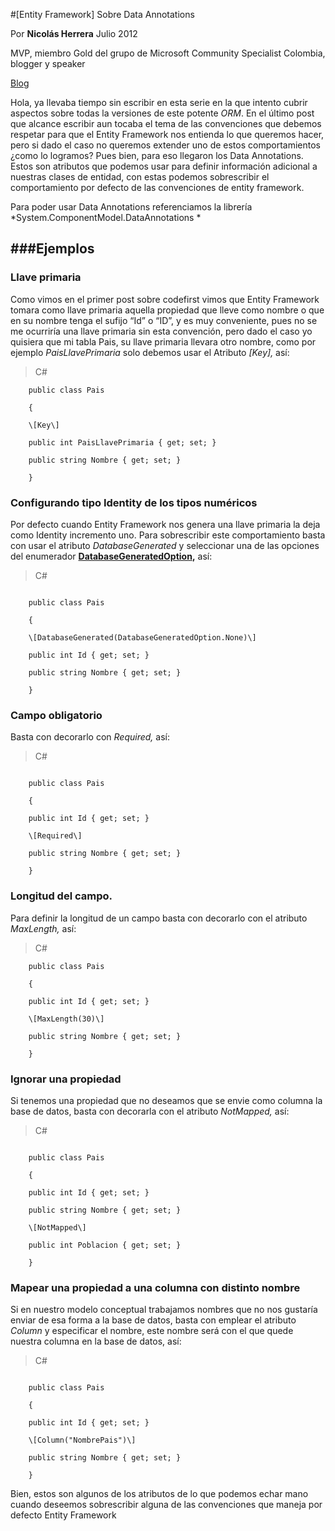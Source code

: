 <properties
	pageTitle="[Entity Framework] Sobre Data Annotations"
	description="[Entity Framework] Sobre Data Annotations"
	services="win-dev"
	documentationCenter=""
	authors="andygonusa"
	manager=""
	editor="andygonusa"/>

<tags
	ms.service="win-dev"
	ms.workload="identity"
	ms.tgt_pltfrm="na"
	ms.devlang="na"
	ms.topic="how-to-article"
	ms.date="05/16/2016"
	ms.author="andygonusa"/>

  
  #[Entity Framework] Sobre Data Annotations
  
  Por **Nicolás Herrera**                                                                            Julio 2012
                                                                                              
  MVP, miembro Gold del grupo de Microsoft Community Specialist Colombia, blogger y speaker   
  
  [Blog](http://nicolocodev.wordpress.com/)
  
Hola, ya llevaba tiempo sin escribir en esta serie en la que intento
cubrir aspectos sobre todas la versiones de este potente *ORM*. En el
último post que alcance escribir aun tocaba el tema de las convenciones
que debemos respetar para que el Entity Framework nos entienda lo que
queremos hacer, pero si dado el caso no queremos extender uno de estos
comportamientos ¿como lo logramos? Pues bien, para eso llegaron los Data
Annotations. Estos son atributos que podemos usar para definir
información adicional a nuestras clases de entidad, con estas podemos
sobrescribir el comportamiento por defecto de las convenciones de entity
framework.

Para poder usar Data Annotations referenciamos la librería
*System.ComponentModel.DataAnnotations *

###Ejemplos
--------

### Llave primaria

Como vimos en el primer post sobre codefirst vimos que Entity Framework
tomara como llave primaria aquella propiedad que lleve como nombre o que
en su nombre tenga el sufijo “Id” o “ID”, y es muy conveniente, pues no
se me ocurriría una llave primaria sin esta convención, pero dado el
caso yo quisiera que mi tabla Pais, su llave primaria llevara otro
nombre, como por ejemplo *PaisLlavePrimaria* solo debemos usar el
Atributo *\[Key\],* así:

>C\#

```
    public class Pais

    {

    \[Key\]

    public int PaisLlavePrimaria { get; set; }

    public string Nombre { get; set; }

    }
```

### Configurando tipo Identity de los tipos numéricos

Por defecto cuando Entity Framework nos genera una llave primaria la
deja como Identity incremento uno. Para sobrescribir este comportamiento
basta con usar el atributo *DatabaseGenerated* y seleccionar una de las
opciones del enumerador
**[DatabaseGeneratedOption](http://msdn.microsoft.com/es-es/library/system.componentmodel.dataannotations.databasegeneratedoption(v=vs.103).aspx),**
así:

>C\#

```

    public class Pais

    {

    \[DatabaseGenerated(DatabaseGeneratedOption.None)\]

    public int Id { get; set; }

    public string Nombre { get; set; }

    }

```

### Campo obligatorio

Basta con decorarlo con *Required,* así:

>C\#

```

    public class Pais

    {

    public int Id { get; set; }

    \[Required\]

    public string Nombre { get; set; }

    }

```

### Longitud del campo.

Para definir la longitud de un campo basta con decorarlo con el atributo
*MaxLength,* así:

>C\#


```
    public class Pais

    {

    public int Id { get; set; }

    \[MaxLength(30)\]

    public string Nombre { get; set; }

    }

```

### Ignorar una propiedad

Si tenemos una propiedad que no deseamos que se envie como columna la
base de datos, basta con decorarla con el atributo *NotMapped,* así:

>C\#

```

    public class Pais

    {

    public int Id { get; set; }

    public string Nombre { get; set; }

    \[NotMapped\]

    public int Poblacion { get; set; }

    }

```


### Mapear una propiedad a una columna con distinto nombre

Si en nuestro modelo conceptual trabajamos nombres que no nos gustaría
enviar de esa forma a la base de datos, basta con emplear el atributo
*Column* y especificar el nombre, este nombre será con el que quede
nuestra columna en la base de datos, así:

>C\#

```

    public class Pais

    {

    public int Id { get; set; }

    \[Column("NombrePais")\]

    public string Nombre { get; set; }

    }

```
Bien, estos son algunos de los atributos de lo que podemos echar mano
cuando deseemos sobrescribir alguna de las convenciones que maneja por
defecto Entity Framework
